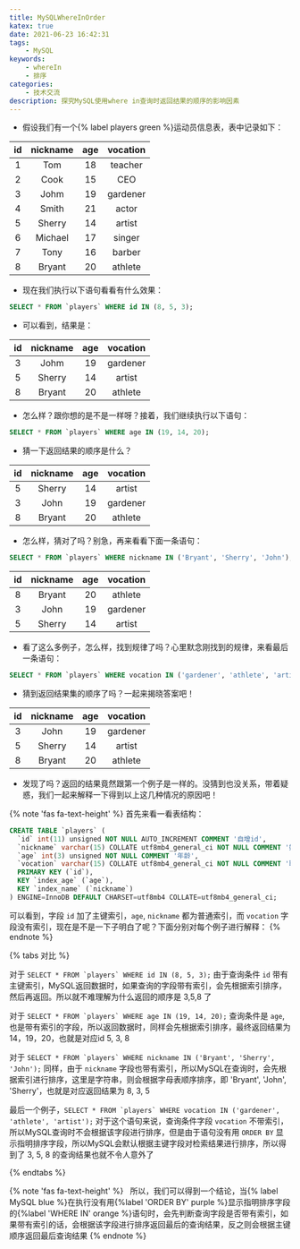 ```yaml
---
title: MySQLWhereInOrder
katex: true
date: 2021-06-23 16:42:31
tags:
    - MySQL
keywords:
    - whereIn
    - 排序
categories:
    - 技术交流
description: 探究MySQL使用where in查询时返回结果的顺序的影响因素
---
```


* 假设我们有一个{% label players green %}运动员信息表，表中记录如下：

id | nickname | age | vocation
:-: | :-: | :-: | :-:
1 | Tom | 18 | teacher
2 | Cook | 15 | CEO
3 | Johm | 19 | gardener
4 | Smith | 21 | actor
5 | Sherry | 14 | artist
6 | Michael | 17 | singer
7 | Tony | 16 | barber
8 | Bryant | 20 | athlete

* 现在我们执行以下语句看看有什么效果：

```sql
SELECT * FROM `players` WHERE id IN (8, 5, 3);
```

* 可以看到，结果是：

id | nickname | age | vocation
:-: | :-: | :-: | :-:
3 | Johm | 19 | gardener
5 | Sherry | 14 | artist
8 | Bryant | 20 | athlete

* 怎么样？跟你想的是不是一样呀？接着，我们继续执行以下语句：

```sql
SELECT * FROM `players` WHERE age IN (19, 14, 20);
```

* 猜一下返回结果的顺序是什么？

| id | nickname | age | vocation |
| :-: | :-: | :-: | :-: |
| 5 | Sherry | 14 | artist |
| 3 | John | 19 | gardener |
| 8 | Bryant | 20 | athlete |

* 怎么样，猜对了吗？别急，再来看看下面一条语句：

```sql
SELECT * FROM `players` WHERE nickname IN ('Bryant', 'Sherry', 'John');
```
| id | nickname | age | vocation |
| :-: | :-: | :-: | :-: |
| 8 | Bryant | 20 | athlete |
| 3 | John | 19 | gardener |
| 5 | Sherry | 14 | artist |

* 看了这么多例子，怎么样，找到规律了吗？心里默念刚找到的规律，来看最后一条语句：

```sql
SELECT * FROM `players` WHERE vocation IN ('gardener', 'athlete', 'artist');
```

* 猜到返回结果集的顺序了吗？一起来揭晓答案吧！

| id | nickname | age | vocation |
| :-: | :-: | :-: | :-: |
| 3 | John | 19 | gardener |
| 5 | Sherry | 14 | artist |
| 8 | Bryant | 20 | athlete |

* 发现了吗？返回的结果竟然跟第一个例子是一样的。没猜到也没关系，带着疑惑，我们一起来解释一下得到以上这几种情况的原因吧！

{% note 'fas fa-text-height' %}
首先来看一看表结构：
```sql
CREATE TABLE `players` (
  `id` int(11) unsigned NOT NULL AUTO_INCREMENT COMMENT '自增id',
  `nickname` varchar(15) COLLATE utf8mb4_general_ci NOT NULL COMMENT '姓名',
  `age` int(3) unsigned NOT NULL COMMENT '年龄',
  `vocation` varchar(15) COLLATE utf8mb4_general_ci NOT NULL COMMENT '职业',
  PRIMARY KEY (`id`),
  KEY `index_age` (`age`),
  KEY `index_name` (`nickname`)
) ENGINE=InnoDB DEFAULT CHARSET=utf8mb4 COLLATE=utf8mb4_general_ci;
```
可以看到，字段 `id` 加了主键索引，`age`, `nickname` 都为普通索引，而 `vocation` 字段没有索引，现在是不是一下子明白了呢？下面分别对每个例子进行解释：
{% endnote %}

{% tabs 对比 %}
<!-- tab 例1 -->
对于 ```SELECT * FROM `players` WHERE id IN (8, 5, 3);```
由于查询条件 `id` 带有主键索引，MySQL返回数据时，如果查询的字段带有索引，会先根据索引排序，然后再返回。所以就不难理解为什么返回的顺序是 3,5,8 了
<!-- endtab -->

<!-- tab 例2 -->
对于 ```SELECT * FROM `players` WHERE age IN (19, 14, 20);```
查询条件是 `age`, 也是带有索引的字段，所以返回数据时，同样会先根据索引排序，最终返回结果为 14，19，20，也就是对应id 5, 3, 8
<!-- endtab -->

<!-- tab 例3 -->
对于 ```SELECT * FROM `players` WHERE nickname IN ('Bryant', 'Sherry', 'John');```
同样，由于 `nickname` 字段也带有索引，所以MySQL在查询时，会先根据索引进行排序，这里是字符串，则会根据字母表顺序排序，即 'Bryant', 'John', 'Sherry'，也就是对应返回结果为 8, 3, 5
<!-- endtab -->

<!-- tab 例4 -->
最后一个例子，```SELECT * FROM `players` WHERE vocation IN ('gardener', 'athlete', 'artist');```
对于这个语句来说，查询条件字段 `vocation` 不带索引，所以MySQL查询时不会根据该字段进行排序，但是由于语句没有用 `ORDER BY` 显示指明排序字段，所以MySQL会默认根据主键字段对检索结果进行排序，所以得到了 3, 5, 8 的查询结果也就不令人意外了
<!-- endtab -->
{% endtabs %}

{% note 'fas fa-text-height' %}
&nbsp;&nbsp;所以，我们可以得到一个结论，当{% label MySQL blue %}在执行没有用{%label 'ORDER BY' purple %}显示指明排序字段的{%label 'WHERE IN' orange %}语句时，会先判断查询字段是否带有索引，如果带有索引的话，会根据该字段进行排序返回最后的查询结果，反之则会根据主键顺序返回最后查询结果
{% endnote %}